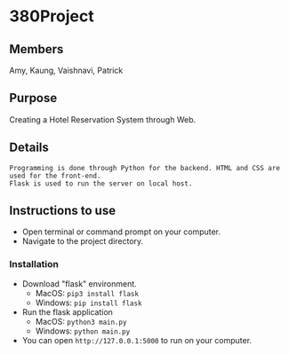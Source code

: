 # 380Project

## Members
Amy, Kaung, Vaishnavi, Patrick

## Purpose
Creating a Hotel Reservation System through Web.

## Details
    Programming is done through Python for the backend. HTML and CSS are used for the front-end. 
    Flask is used to run the server on local host. 

## Instructions to use
- Open terminal or command prompt on your computer.
- Navigate to the project directory. 

### Installation
- Download "flask" environment.
    - MacOS: `pip3 install flask`
    - Windows: `pip install flask`
- Run the flask application
    - MacOS: `python3 main.py`
    - Windows: `python main.py`
- You can open `http://127.0.0.1:5000` to run on your computer.


